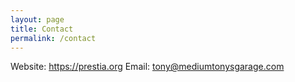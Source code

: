 ```yaml
---
layout: page
title: Contact
permalink: /contact
---
```


Website: https://prestia.org
Email: [tony@mediumtonysgarage.com](mailto:tony@mediumtonysgarage.com)
